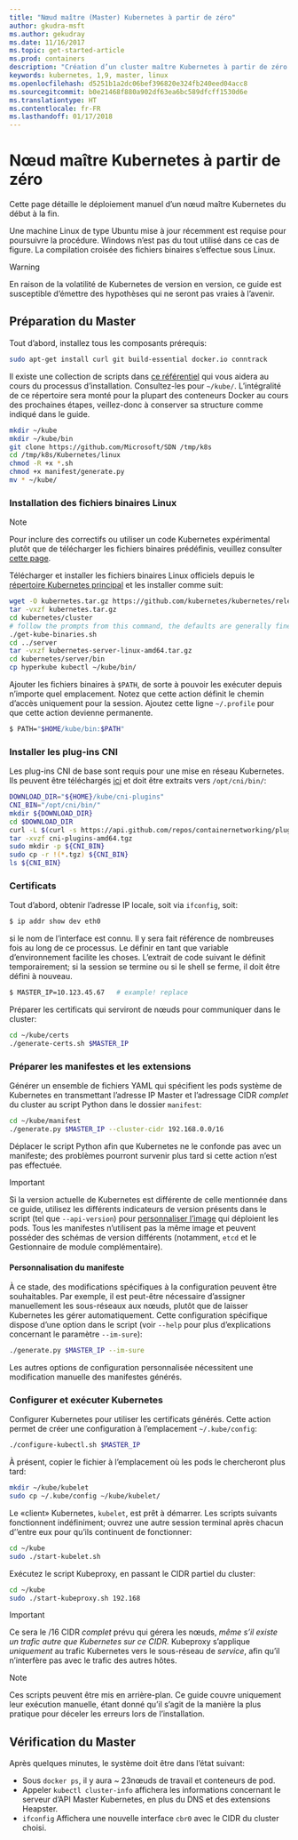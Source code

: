 ```yaml
---
title: "Nœud maître (Master) Kubernetes à partir de zéro"
author: gkudra-msft
ms.author: gekudray
ms.date: 11/16/2017
ms.topic: get-started-article
ms.prod: containers
description: "Création d’un cluster maître Kubernetes à partir de zéro."
keywords: kubernetes, 1,9, master, linux
ms.openlocfilehash: d5251b1a2dc06bef396820e324fb240eed04acc8
ms.sourcegitcommit: b0e21468f880a902df63ea6bc589dfcff1530d6e
ms.translationtype: HT
ms.contentlocale: fr-FR
ms.lasthandoff: 01/17/2018
---
```

# <a name="kubernetes-master--from-scratch"></a>Nœud maître Kubernetes à partir de zéro #
Cette page détaille le déploiement manuel d’un nœud maître Kubernetes du début à la fin.

Une machine Linux de type Ubuntu mise à jour récemment est requise pour poursuivre la procédure. Windows n’est pas du tout utilisé dans ce cas de figure. La compilation croisée des fichiers binaires s’effectue sous Linux.


> [!Warning]  
> En raison de la volatilité de Kubernetes de version en version, ce guide est susceptible d’émettre des hypothèses qui ne seront pas vraies à l’avenir.


## <a name="preparing-the-master"></a>Préparation du Master ##
Tout d’abord, installez tous les composants prérequis:

```bash
sudo apt-get install curl git build-essential docker.io conntrack
```


Il existe une collection de scripts dans [ce référentiel](https://github.com/Microsoft/SDN/tree/master/Kubernetes/linux) qui vous aidera au cours du processus d’installation. Consultez-les pour `~/kube/`. L’intégralité de ce répertoire sera monté pour la plupart des conteneurs Docker au cours des prochaines étapes, veillez-donc à conserver sa structure comme indiqué dans le guide.

```bash
mkdir ~/kube
mkdir ~/kube/bin
git clone https://github.com/Microsoft/SDN /tmp/k8s 
cd /tmp/k8s/Kubernetes/linux
chmod -R +x *.sh
chmod +x manifest/generate.py
mv * ~/kube/
```


### <a name="installing-the-linux-binaries"></a>Installation des fichiers binaires Linux ###

> [!Note]  
> Pour inclure des correctifs ou utiliser un code Kubernetes expérimental plutôt que de télécharger les fichiers binaires prédéfinis, veuillez consulter [cette page](./compiling-kubernetes-binaries.md).

Télécharger et installer les fichiers binaires Linux officiels depuis le [répertoire Kubernetes principal](https://github.com/kubernetes/kubernetes/releases/tag/v1.9.1) et les installer comme suit:

```bash
wget -O kubernetes.tar.gz https://github.com/kubernetes/kubernetes/releases/download/v1.9.1/kubernetes.tar.gz
tar -vxzf kubernetes.tar.gz 
cd kubernetes/cluster 
# follow the prompts from this command, the defaults are generally fine:
./get-kube-binaries.sh
cd ../server
tar -vxzf kubernetes-server-linux-amd64.tar.gz 
cd kubernetes/server/bin
cp hyperkube kubectl ~/kube/bin/
```

Ajouter les fichiers binaires à `$PATH`, de sorte à pouvoir les exécuter depuis n’importe quel emplacement. Notez que cette action définit le chemin d’accès uniquement pour la session. Ajoutez cette ligne `~/.profile` pour que cette action devienne permanente.

```bash
$ PATH="$HOME/kube/bin:$PATH"
```

### <a name="install-cni-plugins"></a>Installer les plug-ins CNI ###
Les plug-ins CNI de base sont requis pour une mise en réseau Kubernetes. Ils peuvent être téléchargés [ici](https://github.com/containernetworking/plugins/releases) et doit être extraits vers `/opt/cni/bin/`:

```bash
DOWNLOAD_DIR="${HOME}/kube/cni-plugins"
CNI_BIN="/opt/cni/bin/"
mkdir ${DOWNLOAD_DIR}
cd $DOWNLOAD_DIR
curl -L $(curl -s https://api.github.com/repos/containernetworking/plugins/releases/latest | grep browser_download_url | grep 'amd64.*tgz' | head -n 1 | cut -d '"' -f 4) -o cni-plugins-amd64.tgz
tar -xvzf cni-plugins-amd64.tgz
sudo mkdir -p ${CNI_BIN}
sudo cp -r !(*.tgz) ${CNI_BIN}
ls ${CNI_BIN}
```


### <a name="certificates"></a>Certificats ###
Tout d’abord, obtenir l’adresse IP locale, soit via `ifconfig`, soit:

```bash
$ ip addr show dev eth0
```

si le nom de l’interface est connu. Il y sera fait référence de nombreuses fois au long de ce processus. Le définir en tant que variable d’environnement facilite les choses. L’extrait de code suivant le définit temporairement; si la session se termine ou si le shell se ferme, il doit être défini à nouveau.

```bash
$ MASTER_IP=10.123.45.67   # example! replace
```

Préparer les certificats qui serviront de nœuds pour communiquer dans le cluster:

```bash
cd ~/kube/certs
./generate-certs.sh $MASTER_IP
```

### <a name="prepare-manifests--addons"></a>Préparer les manifestes et les extensions ###
Générer un ensemble de fichiers YAML qui spécifient les pods système de Kubernetes en transmettant l’adresse IP Master et l’adressage CIDR *complet* du cluster au script Python dans le dossier `manifest`:

```bash
cd ~/kube/manifest
./generate.py $MASTER_IP --cluster-cidr 192.168.0.0/16
```

Déplacer le script Python afin que Kubernetes ne le confonde pas avec un manifeste; des problèmes pourront survenir plus tard si cette action n’est pas effectuée.

> [!Important]  
> Si la version actuelle de Kubernetes est différente de celle mentionnée dans ce guide, utilisez les différents indicateurs de version présents dans le script (tel que `--api-version`) pour [personnaliser l’image](https://console.cloud.google.com/gcr/images/google-containers/GLOBAL/hyperkube-amd64) qui déploient les pods. Tous les manifestes n’utilisent pas la même image et peuvent posséder des schémas de version différents (notamment, `etcd` et le Gestionnaire de module complémentaire).


#### <a name="manifest-customization"></a>Personnalisation du manifeste ####
À ce stade, des modifications spécifiques à la configuration peuvent être souhaitables. Par exemple, il est peut-être nécessaire d’assigner manuellement les sous-réseaux aux nœuds, plutôt que de laisser Kubernetes les gérer automatiquement. Cette configuration spécifique dispose d’une option dans le script (voir `--help` pour plus d’explications concernant le paramètre `--im-sure`):

```bash
./generate.py $MASTER_IP --im-sure
```

Les autres options de configuration personnalisée nécessitent une modification manuelle des manifestes générés.


### <a name="configure--run-kubernetes"></a>Configurer et exécuter Kubernetes ###
Configurer Kubernetes pour utiliser les certificats générés. Cette action permet de créer une configuration à l’emplacement `~/.kube/config`:

```bash
./configure-kubectl.sh $MASTER_IP
```

À présent, copier le fichier à l’emplacement où les pods le chercheront plus tard:

```bash
mkdir ~/kube/kubelet
sudo cp ~/.kube/config ~/kube/kubelet/
```

Le «client» Kubernetes, `kubelet`, est prêt à démarrer. Les scripts suivants fonctionnent indéfiniment; ouvrez une autre session terminal après chacun d’’entre eux pour qu’ils continuent de fonctionner:

```bash
cd ~/kube
sudo ./start-kubelet.sh
```

Exécutez le script Kubeproxy, en passant le CIDR partiel du cluster:

```bash
cd ~/kube
sudo ./start-kubeproxy.sh 192.168
```


> [!Important]  
> Ce sera le /16 CIDR *complet* prévu qui gérera les nœuds, *même s’il existe un trafic autre que Kubernetes sur ce CIDR.* Kubeproxy s’applique *uniquement* au trafic Kubernetes vers le sous-réseau de *service*, afin qu’il n’interfère pas avec le trafic des autres hôtes.

> [!Note]  
> Ces scripts peuvent être mis en arrière-plan. Ce guide couvre uniquement leur exécution manuelle, étant donné qu’il s’agit de la manière la plus pratique pour déceler les erreurs lors de l’installation.


## <a name="verifying-the-master"></a>Vérification du Master ##
Après quelques minutes, le système doit être dans l’état suivant:

  - Sous `docker ps`, il y aura ~ 23nœuds de travail et conteneurs de pod.
  - Appeler `kubectl cluster-info` affichera les informations concernant le serveur d’API Master Kubernetes, en plus du DNS et des extensions Heapster.
  - `ifconfig` Affichera une nouvelle interface `cbr0` avec le CIDR du cluster choisi.

